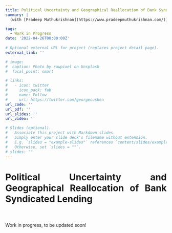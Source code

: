 ```yaml
---
title: Political Uncertainty and Geographical Reallocation of Bank Syndicated Lending
summary: |
  (with [Pradeep Muthukrishnan](https://www.pradeepmuthukrishnan.com/))

tags:
  - Work in Progress
date: '2022-04-26T00:00:00Z'
 
# Optional external URL for project (replaces project detail page).
external_link: ''

# image:
#  caption: Photo by rawpixel on Unsplash
#  focal_point: smart

# links:
#   - icon: twitter
#     icon_pack: fab
#     name: Follow
#     url: https://twitter.com/georgecushen
url_code: ''
url_pdf: ''
url_slides: ''
url_video: ''

# Slides (optional).
#   Associate this project with Markdown slides.
#   Simply enter your slide deck's filename without extension.
#   E.g. `slides = "example-slides"` references `content/slides/example-slides.md`.
#   Otherwise, set `slides = ""`.
# slides: ""
---
```


<header>
	<div align="justify"> <h1>Political Uncertainty and Geographical Reallocation of Bank Syndicated Lending</h1></div>
</header>

Work in progress, to be updated soon!

